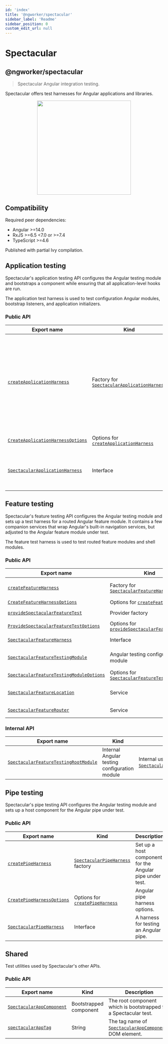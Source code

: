 ```yaml
---
id: 'index'
title: '@ngworker/spectacular'
sidebar_label: 'Readme'
sidebar_position: 0
custom_edit_url: null
---
```


# Spectacular

## @ngworker/spectacular

> Spectacular Angular integration testing.

Spectacular offers test harnesses for Angular applications and libraries.

<p align="center">
 <img width="300" height="300" src="https://cdn.jsdelivr.net/gh/ngworker/ngworker@main/packages/spectacular/src/assets/logo.png" />
</p>

## Compatibility

Required peer dependencies:

- Angular >=14.0
- RxJS >=6.5 <7.0 or >=7.4
- TypeScript >=4.6

Published with partial Ivy compilation.

## Application testing

Spectacular's application testing API configures the Angular testing module and
bootstraps a component while ensuring that all application-level hooks are run.

The application test harness is used to test configuration Angular modules,
bootstrap listeners, and application initializers.

### Public API

| Export name                                                                       | Kind                                                                                         | Description                                                                                                                                                       |
| --------------------------------------------------------------------------------- | -------------------------------------------------------------------------------------------- | ----------------------------------------------------------------------------------------------------------------------------------------------------------------- |
| [`createApplicationHarness`](./modules.md#createapplicationharness)               | Factory for [`SpectacularApplicationHarness`](./interfaces/SpectacularApplicationHarness.md) | Bootstrap a Spectacular application with the specified metadata. Useful to test configuration Angular modules, bootstrap listeners, and application initializers. |
| [`CreateApplicationHarnessOptions`](./modules.md#createapplicationharnessoptions) | Options for [`createApplicationHarness`](./modules.md#createapplicationharness)              | Application harness options.                                                                                                                                      |
| [`SpectacularApplicationHarness`](./interfaces/SpectacularApplicationHarness.md)  | Interface                                                                                    | A harness for testing application-level software artifacts.                                                                                                       |

## Feature testing

Spectacular's feature testing API configures the Angular testing module and sets
up a test harness for a routed Angular feature module. It contains a few
companion services that wrap Angular's built-in navigation services, but
adjusted to the Angular feature module under test.

The feature test harness is used to test routed feature modules and shell
modules.

### Public API

| Export name                                                                                        | Kind                                                                                          | Description                                                                                                                                                                                                         |
| -------------------------------------------------------------------------------------------------- | --------------------------------------------------------------------------------------------- | ------------------------------------------------------------------------------------------------------------------------------------------------------------------------------------------------------------------- |
| [`createFeatureHarness`](./modules.md#createfeatureharness)                                        | Factory for [`SpectacularFeatureHarness`](./interfaces/SpectacularFeatureHarness.md)          | Configure [`SpectacularFeatureTestingModule`](./classes/SpectacularFeatureTestingModule.md), bootstrap [`SpectacularAppComponent`](./classes/SpectacularAppComponent.md) and navigate to the default feature route. |
| [`CreateFeatureHarnessOptions`](./interfaces/CreateFeatureHarnessOptions.md)                       | Options for [`createFeatureHarness`](./modules.md#createfeatureharness)                       | Feature harness options.                                                                                                                                                                                            |
| [`provideSpectacularFeatureTest`](./modules.md#providespectacularfeaturetest)                      | Provider factory                                                                              | Configure [`SpectacularFeatureLocation`](./classes/SpectacularFeatureLocation.md) and [`SpectacularFeatureRouter`](./classes/SpectacularFeatureRouter.md)                                                           |
| [`ProvideSpectacularFeatureTestOptions`](./interfaces/ProvideSpectacularFeatureTestOptions.md)     | Options for [`provideSpectacularFeatureTest`](./modules.md#providespectacularfeaturetest)     | Spectacular feature test options.                                                                                                                                                                                   |
| [`SpectacularFeatureHarness`](./interfaces/SpectacularFeatureHarness.md)                           | Interface                                                                                     | A harness for testing an Angular feature module.                                                                                                                                                                    |
| [`SpectacularFeatureTestingModule`](./classes/SpectacularFeatureTestingModule.md)                  | Angular testing configuration module                                                          | Configure the [`RouterTestingModule`](https://v14.angular.io/api/router/testing/RouterTestingModule) and provide Spectactular services for testing feature modules.                                                 |
| [`SpectacularFeatureTestingModuleOptions`](./interfaces/SpectacularFeatureTestingModuleOptions.md) | Options for [`SpectacularFeatureTestingModule`](./classes/SpectacularFeatureTestingModule.md) | Feature testing options for [`SpectacularFeatureTestingModule.withFeature`](./classes/SpectacularFeatureTestingModule.md#withfeature).                                                                              |
| [`SpectacularFeatureLocation`](./classes/SpectacularFeatureLocation.md)                            | Service                                                                                       | A subset of Angular's [`Location`](https://v14.angular.io/api/common/Location) service adjusted to the Angular feature module under test.                                                                           |
| [`SpectacularFeatureRouter`](./classes/SpectacularFeatureRouter.md)                                | Service                                                                                       | A subset of Angular's [`Router`](https://v14.angular.io/api/router/Router) service adjusted to the Angular feature module under test.                                                                               |

### Internal API

| Export name                                                                               | Kind                                          | Description                                                                                                                           |
| ----------------------------------------------------------------------------------------- | --------------------------------------------- | ------------------------------------------------------------------------------------------------------------------------------------- |
| [`SpectacularFeatureTestingRootModule`](./classes/SpectacularFeatureTestingRootModule.md) | Internal Angular testing configuration module | Internal use only. Used by [`SpectacularFeatureTestingModule.withFeature`](./classes/SpectacularFeatureTestingModule.md#withfeature). |

## Pipe testing

Spectacular's pipe testing API configures the Angular testing module and sets up
a host component for the Angular pipe under test.

### Public API

| Export name                                                            | Kind                                                                    | Description                                              |
| ---------------------------------------------------------------------- | ----------------------------------------------------------------------- | -------------------------------------------------------- |
| [`createPipeHarness`](./modules.md#createpipeharness)                  | [`SpectacularPipeHarness`](./classes/SpectacularPipeHarness.md) factory | Set up a host component for the Angular pipe under test. |
| [`CreatePipeHarnessOptions`](./interfaces/CreatePipeHarnessOptions.md) | Options for [`createPipeHarness`](./modules.md#createpipeharness)       | Angular pipe harness options.                            |
| [`SpectacularPipeHarness`](./classes/SpectacularPipeHarness.md)        | Interface                                                               | A harness for testing an Angular pipe.                   |

## Shared

Test utilities used by Spectacular's other APIs.

### Public API

| Export name                                                       | Kind                   | Description                                                                                     |
| ----------------------------------------------------------------- | ---------------------- | ----------------------------------------------------------------------------------------------- |
| [`SpectacularAppComponent`](./classes/SpectacularAppComponent.md) | Bootstrapped component | The root component which is bootstrapped for a Spectacular test.                                |
| [`spectacularAppTag`](./modules.md#spectacularapptag)             | String                 | The tag name of [`SpectacularAppComponent`](./classes/SpectacularAppComponent.md)s DOM element. |
